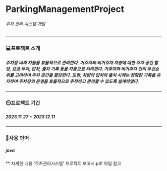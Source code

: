 # ParkingManagementProject
###### 주차 관리 시스템 개발

--------------------------------------------------------------------------------------

### 💻프로젝트 소개
##### 주차장 내의 차들을 효율적으로 관리한다. 거주자와 비거주자 차량에 대한 주차 공간 할당, 요금 부과, 입차, 출차 기록 등을 자동으로 처리한다. 거주자와 비거주자 간의 우선순위를 고려하여 주차 공간을 할당한다. 또한, 차량의 입차와 출차 시에는 정확한 기록을 유지하여 주차장의 운영을 효율적으로 추적하고 관리할 수 있도록 설계하였다.

----------------------------------------------------------------------------------------

### ⏲️프로젝트 기간
##### 2023.11.27 ~ 2023.12.11

----------------------------------------------------------------------------------------

### 📌사용 언어
##### java

** 자세한 내용 '주차관리시스템' 프로젝트 보고서.pdf 파일 참고
